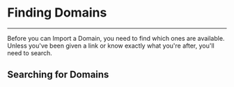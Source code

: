 # Finding Domains 

---

Before you can Import a Domain, you need to find which ones are available. Unless you've been given a link or know exactly what you're after, you'll need to search.

## Searching for Domains

